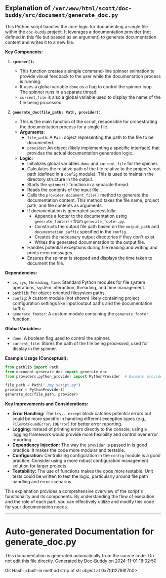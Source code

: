 ## Explanation of `/var/www/html/scott/doc-buddy/src/document/generate_doc.py`

This Python script handles the core logic for documenting a single file within the `doc-buddy` project. It leverages a documentation provider (not defined in this file but passed as an argument) to generate documentation content and writes it to a new file.

**Key Components:**

1. **`spinner()`:**
   - This function creates a simple command-line spinner animation to provide visual feedback to the user while the documentation process is running.
   - It uses a global variable `done` as a flag to control the spinner loop.  The spinner runs in a separate thread.
   - `current_file` is also a global variable used to display the name of the file being processed.


2. **`generate_doc(file_path: Path, provider)`:**
   - This is the main function of the script, responsible for orchestrating the documentation process for a single file.
   - **Arguments:**
     - `file_path`: A `Path` object representing the path to the file to be documented.
     - `provider`: An object (likely implementing a specific interface) that provides the actual documentation generation logic.
   - **Logic:**
     - Initializes global variables `done` and `current_file` for the spinner.
     - Calculates the relative path of the file relative to the project's root path (defined in a `config` module). This is used to maintain the directory structure in the output.
     - Starts the `spinner()` function in a separate thread.
     - Reads the contents of the input file.
     - Calls the `provider.document_file()` method to generate the documentation content. This method takes the file name, project path, and file contents as arguments.
     - If documentation is generated successfully:
       - Appends a footer to the documentation using `generate_footer()` from `generate_footer.py`.
       - Constructs the output file path based on the `output_path` and `documentation_suffix` specified in the `config`.
       - Creates the necessary output directories if they don't exist.
       - Writes the generated documentation to the output file.
     - Handles potential exceptions during file reading and writing and prints error messages.
     - Ensures the spinner is stopped and displays the time taken to document the file.

**Dependencies:**

- `os`, `sys`, `threading`, `time`: Standard Python modules for file system operations, system interaction, threading, and time management.
- `pathlib`: For object-oriented filesystem paths.
- `config`: A custom module (not shown) likely containing project configuration settings like input/output paths and the documentation suffix.
- `generate_footer`: A custom module containing the `generate_footer` function.

**Global Variables:**

- `done`: A boolean flag used to control the spinner.
- `current_file`: Stores the path of the file being processed, used for display in the spinner.

**Example Usage (Conceptual):**

```python
from pathlib import Path
from document.generate_doc import generate_doc
from providers.python_provider import PythonProvider  # Example provider

file_path = Path("./my_script.py")
provider = PythonProvider()
generate_doc(file_path, provider)
```

**Key Improvements and Considerations:**

* **Error Handling:** The `try...except` block catches potential errors but could be more specific in handling different exception types (e.g., `FileNotFoundError`, `IOError`) for better error reporting.
* **Logging:** Instead of printing errors directly to the console, using a logging framework would provide more flexibility and control over error reporting.
* **Dependency Injection:** The way the `provider` is passed in is good practice. It makes the code more modular and testable.
* **Configuration:**  Centralizing configuration in the `config` module is a good practice.  Consider using a more robust configuration management solution for larger projects.
* **Testability:**  The use of functions makes the code more testable. Unit tests could be written to test the logic, particularly around file path handling and error scenarios.


This explanation provides a comprehensive overview of the script's functionality and its components.  By understanding the flow of execution and the role of each part, you can effectively utilize and modify this code for your documentation needs.


---
# Auto-generated Documentation for generate_doc.py
This documentation is generated automatically from the source code. Do not edit this file directly.
Generated by Doc-Buddy on 2024-11-01 18:02:50

Git Hash: <built-in method strip of str object at 0x7fd12788f7b0>
